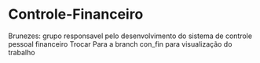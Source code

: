 # Controle-Financeiro

Brunezes: grupo responsavel pelo desenvolvimento do sistema de controle pessoal financeiro
Trocar Para a branch con_fin para visualização do trabalho
